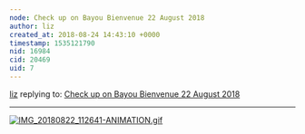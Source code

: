 ```yaml
---
node: Check up on Bayou Bienvenue 22 August 2018
author: liz
created_at: 2018-08-24 14:43:10 +0000
timestamp: 1535121790
nid: 16984
cid: 20469
uid: 7
---
```




[liz](../profile/liz) replying to: [Check up on Bayou Bienvenue 22 August 2018](../notes/eustatic/08-23-2018/check-up-on-bayou-bienvenue-22-august-2018)

----
[![IMG_20180822_112641-ANIMATION.gif](/i/26327)](/i/26327)

